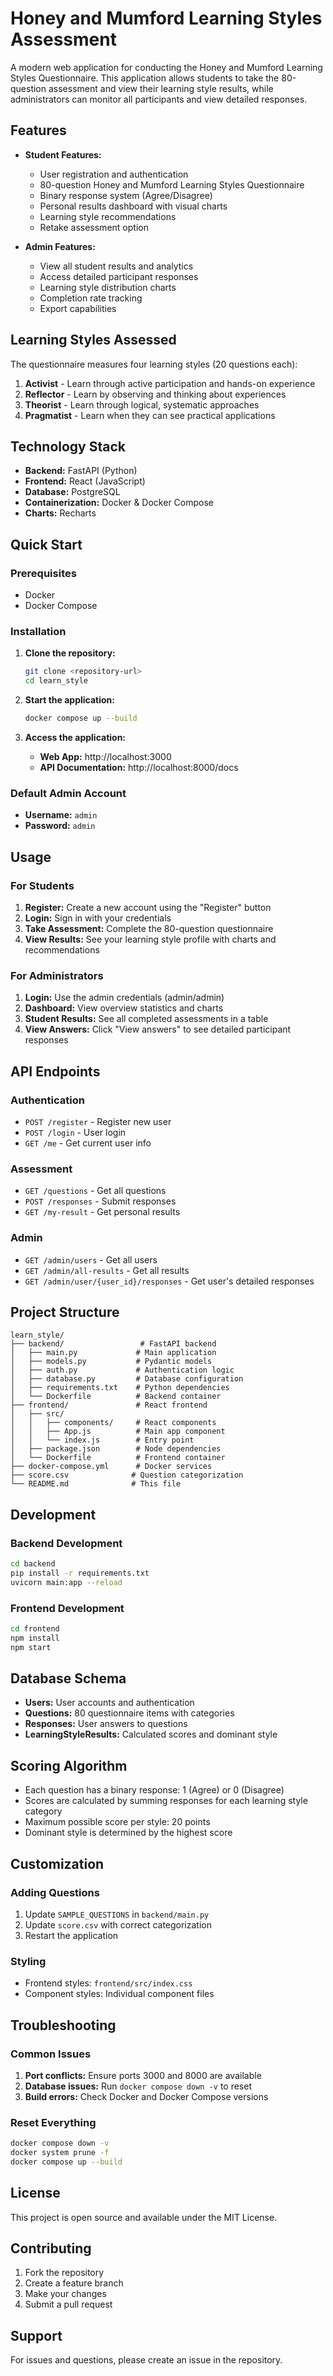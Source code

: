 # Honey and Mumford Learning Styles Assessment

A modern web application for conducting the Honey and Mumford Learning Styles Questionnaire. This application allows students to take the 80-question assessment and view their learning style results, while administrators can monitor all participants and view detailed responses.

## Features

- **Student Features:**
  - User registration and authentication
  - 80-question Honey and Mumford Learning Styles Questionnaire
  - Binary response system (Agree/Disagree)
  - Personal results dashboard with visual charts
  - Learning style recommendations
  - Retake assessment option

- **Admin Features:**
  - View all student results and analytics
  - Access detailed participant responses
  - Learning style distribution charts
  - Completion rate tracking
  - Export capabilities

## Learning Styles Assessed

The questionnaire measures four learning styles (20 questions each):

1. **Activist** - Learn through active participation and hands-on experience
2. **Reflector** - Learn by observing and thinking about experiences  
3. **Theorist** - Learn through logical, systematic approaches
4. **Pragmatist** - Learn when they can see practical applications

## Technology Stack

- **Backend:** FastAPI (Python)
- **Frontend:** React (JavaScript)
- **Database:** PostgreSQL
- **Containerization:** Docker & Docker Compose
- **Charts:** Recharts

## Quick Start

### Prerequisites

- Docker
- Docker Compose

### Installation

1. **Clone the repository:**
   ```bash
   git clone <repository-url>
   cd learn_style
   ```

2. **Start the application:**
   ```bash
   docker compose up --build
   ```

3. **Access the application:**
   - **Web App:** http://localhost:3000
   - **API Documentation:** http://localhost:8000/docs

### Default Admin Account

- **Username:** `admin`
- **Password:** `admin`

## Usage

### For Students

1. **Register:** Create a new account using the "Register" button
2. **Login:** Sign in with your credentials
3. **Take Assessment:** Complete the 80-question questionnaire
4. **View Results:** See your learning style profile with charts and recommendations

### For Administrators

1. **Login:** Use the admin credentials (admin/admin)
2. **Dashboard:** View overview statistics and charts
3. **Student Results:** See all completed assessments in a table
4. **View Answers:** Click "View answers" to see detailed participant responses

## API Endpoints

### Authentication
- `POST /register` - Register new user
- `POST /login` - User login
- `GET /me` - Get current user info

### Assessment
- `GET /questions` - Get all questions
- `POST /responses` - Submit responses
- `GET /my-result` - Get personal results

### Admin
- `GET /admin/users` - Get all users
- `GET /admin/all-results` - Get all results
- `GET /admin/user/{user_id}/responses` - Get user's detailed responses

## Project Structure

```
learn_style/
├── backend/                 # FastAPI backend
│   ├── main.py             # Main application
│   ├── models.py           # Pydantic models
│   ├── auth.py             # Authentication logic
│   ├── database.py         # Database configuration
│   ├── requirements.txt    # Python dependencies
│   └── Dockerfile          # Backend container
├── frontend/               # React frontend
│   ├── src/
│   │   ├── components/     # React components
│   │   ├── App.js          # Main app component
│   │   └── index.js        # Entry point
│   ├── package.json        # Node dependencies
│   └── Dockerfile          # Frontend container
├── docker-compose.yml      # Docker services
├── score.csv              # Question categorization
└── README.md              # This file
```

## Development

### Backend Development

```bash
cd backend
pip install -r requirements.txt
uvicorn main:app --reload
```

### Frontend Development

```bash
cd frontend
npm install
npm start
```

## Database Schema

- **Users:** User accounts and authentication
- **Questions:** 80 questionnaire items with categories
- **Responses:** User answers to questions
- **LearningStyleResults:** Calculated scores and dominant style

## Scoring Algorithm

- Each question has a binary response: 1 (Agree) or 0 (Disagree)
- Scores are calculated by summing responses for each learning style category
- Maximum possible score per style: 20 points
- Dominant style is determined by the highest score

## Customization

### Adding Questions

1. Update `SAMPLE_QUESTIONS` in `backend/main.py`
2. Update `score.csv` with correct categorization
3. Restart the application

### Styling

- Frontend styles: `frontend/src/index.css`
- Component styles: Individual component files

## Troubleshooting

### Common Issues

1. **Port conflicts:** Ensure ports 3000 and 8000 are available
2. **Database issues:** Run `docker compose down -v` to reset
3. **Build errors:** Check Docker and Docker Compose versions

### Reset Everything

```bash
docker compose down -v
docker system prune -f
docker compose up --build
```

## License

This project is open source and available under the MIT License.

## Contributing

1. Fork the repository
2. Create a feature branch
3. Make your changes
4. Submit a pull request

## Support

For issues and questions, please create an issue in the repository.